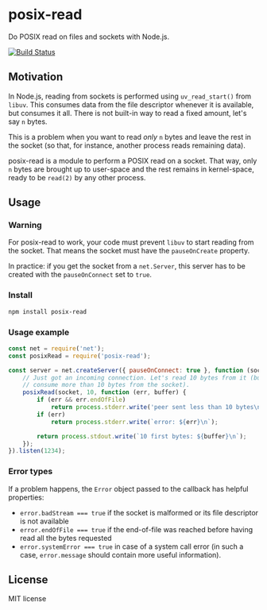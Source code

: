 # posix-read

Do POSIX read on files and sockets with Node.js.

[![Build Status](https://travis-ci.org/adrienverge/posix-read.svg?branch=master)](https://travis-ci.org/adrienverge/posix-read)

## Motivation

In Node.js, reading from sockets is performed using `uv_read_start()` from
`libuv`. This consumes data from the file descriptor whenever it is available,
but consumes it all. There is not built-in way to read a fixed amount, let's say
`n` bytes.

This is a problem when you want to read *only* `n` bytes and leave the rest in
the socket (so that, for instance, another process reads remaining data).

posix-read is a module to perform a POSIX read on a socket. That way, only `n`
bytes are brought up to user-space and the rest remains in kernel-space, ready
to be `read(2)` by any other process.

## Usage

### Warning

For posix-read to work, your code must prevent `libuv` to start reading from the
socket. That means the socket must have the `pauseOnCreate` property.

In practice: if you get the socket from a `net.Server`, this server has to be
created with the `pauseOnConnect` set to `true`.

### Install

```sh
npm install posix-read
```

### Usage example

```js
const net = require('net');
const posixRead = require('posix-read');

const server = net.createServer({ pauseOnConnect: true }, function (socket) {
    // Just got an incoming connection. Let's read 10 bytes from it (but DO NOT
    // consume more than 10 bytes from the socket).
    posixRead(socket, 10, function (err, buffer) {
        if (err && err.endOfFile)
            return process.stderr.write('peer sent less than 10 bytes\n');
        if (err)
            return process.stderr.write(`error: ${err}\n`);

        return process.stdout.write(`10 first bytes: ${buffer}\n`);
    });
}).listen(1234);
```

### Error types

If a problem happens, the `Error` object passed to the callback has helpful
properties:

* `error.badStream === true` if the socket is malformed or its file descriptor
  is not available
* `error.endOfFile === true` if the end-of-file was reached before having read
  all the bytes requested
* `error.systemError === true` in case of a system call error (in such a case,
  `error.message` should contain more useful information).

## License

MIT license
